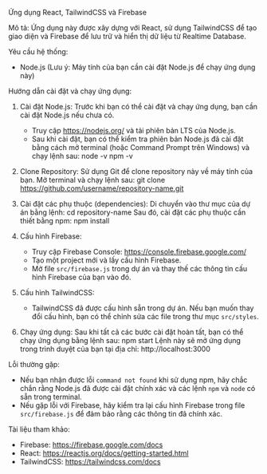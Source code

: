 Ứng dụng React, TailwindCSS và Firebase

Mô tả:
Ứng dụng này được xây dựng với React, sử dụng TailwindCSS để tạo giao diện và Firebase để lưu trữ và hiển thị dữ liệu từ Realtime Database.

Yêu cầu hệ thống:
- Node.js (Lưu ý: Máy tính của bạn cần cài đặt Node.js để chạy ứng dụng này)

Hướng dẫn cài đặt và chạy ứng dụng:

1. Cài đặt Node.js:
   Trước khi bạn có thể cài đặt và chạy ứng dụng, bạn cần cài đặt Node.js nếu chưa có.
   - Truy cập https://nodejs.org/ và tải phiên bản LTS của Node.js.
   - Sau khi cài đặt, bạn có thể kiểm tra phiên bản Node.js đã cài đặt bằng cách mở terminal (hoặc Command Prompt trên Windows) và chạy lệnh sau:
     node -v
     npm -v

2. Clone Repository:
   Sử dụng Git để clone repository này về máy tính của bạn. Mở terminal và chạy lệnh sau:
   git clone https://github.com/username/repository-name.git

3. Cài đặt các phụ thuộc (dependencies):
   Di chuyển vào thư mục của dự án bằng lệnh:
   cd repository-name
   Sau đó, cài đặt các phụ thuộc cần thiết bằng npm:
   npm install

4. Cấu hình Firebase:
   - Truy cập Firebase Console: https://console.firebase.google.com/
   - Tạo một project mới và lấy cấu hình Firebase.
   - Mở file `src/firebase.js` trong dự án và thay thế các thông tin cấu hình Firebase của bạn vào đó.

5. Cấu hình TailwindCSS:
   - TailwindCSS đã được cấu hình sẵn trong dự án. Nếu bạn muốn thay đổi cấu hình, bạn có thể chỉnh sửa các file trong thư mục `src/styles`.

6. Chạy ứng dụng:
   Sau khi tất cả các bước cài đặt hoàn tất, bạn có thể chạy ứng dụng bằng lệnh sau:
   npm start
   Lệnh này sẽ mở ứng dụng trong trình duyệt của bạn tại địa chỉ: http://localhost:3000

Lỗi thường gặp:
- Nếu bạn nhận được lỗi `command not found` khi sử dụng npm, hãy chắc chắn rằng Node.js đã được cài đặt chính xác và các lệnh `npm` và `node` có sẵn trong terminal.
- Nếu gặp lỗi với Firebase, hãy kiểm tra lại cấu hình Firebase trong file `src/firebase.js` để đảm bảo rằng các thông tin đã chính xác.

Tài liệu tham khảo:
- Firebase: https://firebase.google.com/docs
- React: https://reactjs.org/docs/getting-started.html
- TailwindCSS: https://tailwindcss.com/docs
